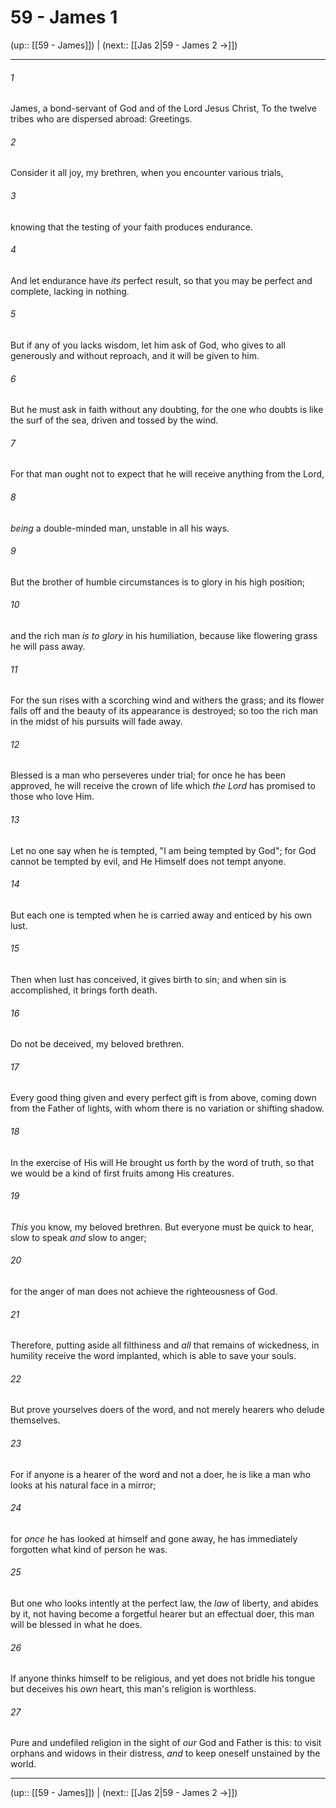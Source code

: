 # 59 - James 1

(up:: [[59 - James]]) | (next:: [[Jas 2|59 - James 2 →]])

***


###### 1 
James, a bond-servant of God and of the Lord Jesus Christ, To the twelve tribes who are dispersed abroad: Greetings. 

###### 2 
Consider it all joy, my brethren, when you encounter various trials, 

###### 3 
knowing that the testing of your faith produces endurance. 

###### 4 
And let endurance have _its_ perfect result, so that you may be perfect and complete, lacking in nothing. 

###### 5 
But if any of you lacks wisdom, let him ask of God, who gives to all generously and without reproach, and it will be given to him. 

###### 6 
But he must ask in faith without any doubting, for the one who doubts is like the surf of the sea, driven and tossed by the wind. 

###### 7 
For that man ought not to expect that he will receive anything from the Lord, 

###### 8 
_being_ a double-minded man, unstable in all his ways. 

###### 9 
But the brother of humble circumstances is to glory in his high position; 

###### 10 
and the rich man _is to glory_ in his humiliation, because like flowering grass he will pass away. 

###### 11 
For the sun rises with a scorching wind and withers the grass; and its flower falls off and the beauty of its appearance is destroyed; so too the rich man in the midst of his pursuits will fade away. 

###### 12 
Blessed is a man who perseveres under trial; for once he has been approved, he will receive the crown of life which _the Lord_ has promised to those who love Him. 

###### 13 
Let no one say when he is tempted, "I am being tempted by God"; for God cannot be tempted by evil, and He Himself does not tempt anyone. 

###### 14 
But each one is tempted when he is carried away and enticed by his own lust. 

###### 15 
Then when lust has conceived, it gives birth to sin; and when sin is accomplished, it brings forth death. 

###### 16 
Do not be deceived, my beloved brethren. 

###### 17 
Every good thing given and every perfect gift is from above, coming down from the Father of lights, with whom there is no variation or shifting shadow. 

###### 18 
In the exercise of His will He brought us forth by the word of truth, so that we would be a kind of first fruits among His creatures. 

###### 19 
_This_ you know, my beloved brethren. But everyone must be quick to hear, slow to speak _and_ slow to anger; 

###### 20 
for the anger of man does not achieve the righteousness of God. 

###### 21 
Therefore, putting aside all filthiness and _all_ that remains of wickedness, in humility receive the word implanted, which is able to save your souls. 

###### 22 
But prove yourselves doers of the word, and not merely hearers who delude themselves. 

###### 23 
For if anyone is a hearer of the word and not a doer, he is like a man who looks at his natural face in a mirror; 

###### 24 
for _once_ he has looked at himself and gone away, he has immediately forgotten what kind of person he was. 

###### 25 
But one who looks intently at the perfect law, the _law_ of liberty, and abides by it, not having become a forgetful hearer but an effectual doer, this man will be blessed in what he does. 

###### 26 
If anyone thinks himself to be religious, and yet does not bridle his tongue but deceives his _own_ heart, this man's religion is worthless. 

###### 27 
Pure and undefiled religion in the sight of _our_ God and Father is this: to visit orphans and widows in their distress, _and_ to keep oneself unstained by the world.

***

(up:: [[59 - James]]) | (next:: [[Jas 2|59 - James 2 →]])
